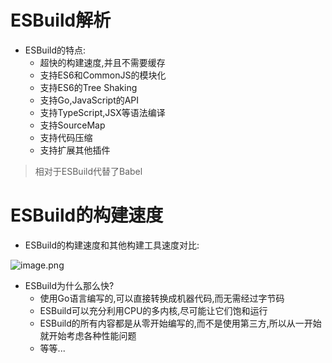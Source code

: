 # ESBuild解析

- ESBuild的特点:
  + 超快的构建速度,并且不需要缓存
  + 支持ES6和CommonJS的模块化
  + 支持ES6的Tree Shaking
  + 支持Go,JavaScript的API
  + 支持TypeScript,JSX等语法编译
  + 支持SourceMap
  + 支持代码压缩
  + 支持扩展其他插件

> 相对于ESBuild代替了Babel

# ESBuild的构建速度

- ESBuild的构建速度和其他构建工具速度对比:

![image.png](https://p3-juejin.byteimg.com/tos-cn-i-k3u1fbpfcp/96358aace26d4be4888f46556d8f7ad2~tplv-k3u1fbpfcp-watermark.image)

- ESBuild为什么那么快?
  + 使用Go语言编写的,可以直接转换成机器代码,而无需经过字节码
  + ESBuild可以充分利用CPU的多内核,尽可能让它们饱和运行
  + ESBuild的所有内容都是从零开始编写的,而不是使用第三方,所以从一开始就开始考虑各种性能问题
  + 等等...
  